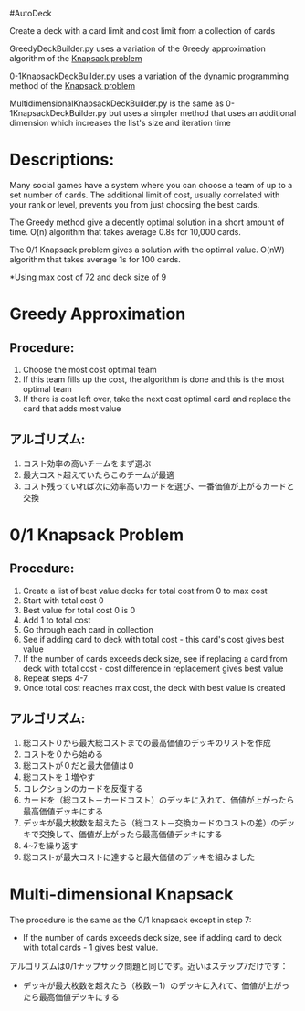 #AutoDeck

Create a deck with a card limit and cost limit from a collection of cards

GreedyDeckBuilder.py uses a variation of the Greedy approximation algorithm of the [Knapsack problem](http://en.wikipedia.org/wiki/Knapsack_problem#Greedy_approximation_algorithm)


0-1KnapsackDeckBuilder.py uses a variation of the dynamic programming method of the [Knapsack problem](http://en.wikipedia.org/wiki/Knapsack_problem#0.2F1_Knapsack_Problem)

MultidimensionalKnapsackDeckBuilder.py is the same as 0-1KnapsackDeckBuilder.py but uses a simpler method that uses an additional dimension which increases the list's size and iteration time

Descriptions:
===============================
Many social games have a system where you can choose a team of up to a set number of cards.
The additional limit of cost, usually correlated with your rank or level, prevents you from just choosing the best cards.

The Greedy method give a decently optimal solution in a short amount of time.
O(n) algorithm that takes average 0.8s for 10,000 cards.

The 0/1 Knapsack problem gives a solution with the optimal value.
O(nW) algorithm that takes average 1s for 100 cards.

*Using max cost of 72 and deck size of 9

Greedy Approximation
===============================

Procedure: 
-------------------------------
1. Choose the most cost optimal team
2. If this team fills up the cost, the algorithm is done and this is the most optimal team
3. If there is cost left over, take the next cost optimal card and replace the card that adds most value
 
アルゴリズム:
-------------------------------
1. コスト効率の高いチームをまず選ぶ
2. 最大コスト超えていたらこのチームが最適
3. コスト残っていれば次に効率高いカードを選び、一番価値が上がるカードと交換

0/1 Knapsack Problem
===============================

Procedure: 
-------------------------------
1. Create a list of best value decks for total cost from 0 to max cost
2. Start with total cost 0
3. Best value for total cost 0 is 0
4. Add 1 to total cost
5. Go through each card in collection
6. See if adding card to deck with total cost - this card's cost gives best value
7. If the number of cards exceeds deck size, see if replacing a card from deck with total cost - cost difference in replacement gives best value
8. Repeat steps 4-7
9. Once total cost reaches max cost, the deck with best value is created

アルゴリズム:
-------------------------------
1. 総コスト０から最大総コストまでの最高価値のデッキのリストを作成
2. コストを０から始める
3. 総コストが０だと最大価値は０
4. 総コストを１増やす
5. コレクションのカードを反復する
6. カードを（総コスト－カードコスト）のデッキに入れて、価値が上がったら最高価値デッキにする
7. デッキが最大枚数を超えたら（総コスト－交換カードのコストの差）のデッキで交換して、価値が上がったら最高価値デッキにする
8. 4~7を繰り返す
9. 総コストが最大コストに達すると最大価値のデッキを組みました

Multi-dimensional Knapsack
===============================
The procedure is the same as the 0/1 knapsack except in step 7:

* If the number of cards exceeds deck size, see if adding card to deck with total cards - 1 gives best value.

アルゴリズムは0/1ナップサック問題と同じです。近いはステップ7だけです：

* デッキが最大枚数を超えたら（枚数－1）のデッキに入れて、価値が上がったら最高価値デッキにする
